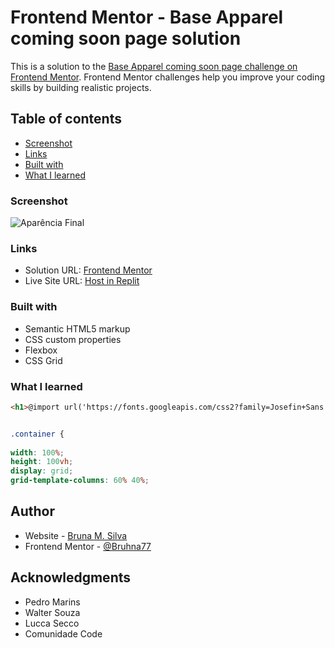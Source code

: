 # Frontend Mentor - Base Apparel coming soon page solution

This is a solution to the [Base Apparel coming soon page challenge on Frontend Mentor](https://www.frontendmentor.io/challenges/base-apparel-coming-soon-page-5d46b47f8db8a7063f9331a0). Frontend Mentor challenges help you improve your coding skills by building realistic projects. 

## Table of contents
  
  - [Screenshot](#screenshot)
  - [Links](#links)
  - [Built with](#built-with)
  - [What I learned](#what-i-learned)

### Screenshot

![Aparência Final](https://user-images.githubusercontent.com/98266939/192098756-617e2b6f-f1d9-4677-83b9-555a30dfcf78.png)

### Links

- Solution URL: [Frontend Mentor](https://www.frontendmentor.io/solutions/html-css-mTcjvlT0QV)
- Live Site URL: [Host in Replit](https://projeto-1-csv-19.bruhna77.repl.co/)


### Built with

- Semantic HTML5 markup
- CSS custom properties
- Flexbox
- CSS Grid


### What I learned


```html
<h1>@import url('https://fonts.googleapis.com/css2?family=Josefin+Sans:wght@300;400;600&display=swap');</h1>
```
```css

.container {
  
width: 100%;
height: 100vh;
display: grid;
grid-template-columns: 60% 40%;


```


## Author

- Website - [Bruna M. Silva](https://www.linkedin.com/in/bruhna77/)
- Frontend Mentor - [@Bruhna77](https://www.frontendmentor.io/profile/bruhna77)


## Acknowledgments

- Pedro Marins
- Walter Souza
- Lucca Secco
- Comunidade Code
